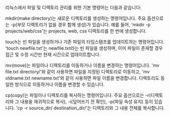 리눅스에서 파일 및 디렉토리 관리를 위한 기본 명령어는 다음과 같습니다:

mkdir(make directory)는 새로운 디렉토리를 생성하는 명령어입니다. 주요 옵션으로는 -p(부모 디렉토리가 없을 경우 함께 생성)가 있습니다.
예를 들어, 'mkdir -p projects/web/css'는 projects, web, css 디렉토리를 한 번에 생성합니다.

touch는 빈 파일을 생성하거나 기존 파일의 타임스탬프를 업데이트하는 명령어입니다.
'touch newfile.txt'는 newfile.txt라는 빈 파일을 생성하며, 이미 파일이 존재할 경우 접근 및 수정 시간만 현재 시간으로 업데이트합니다.

mv(move)는 파일이나 디렉토리를 이동하거나 이름을 변경하는 명령어입니다. 'mv file.txt directory/'와 같이 사용하면 파일을 지정된 디렉토리로 이동하고,
 'mv oldname.txt newname.txt'와 같이 사용하면 파일 이름을 변경합니다. 디렉토리도 동일한 방식으로 이동하거나 이름을 변경할 수 있습니다.

cp(copy)는 파일이나 디렉토리를 복사하는 명령어입니다. 주요 옵션으로는 -r(디렉토리와 그 내용을 재귀적으로 복사), -i(덮어쓰기 전 확인), -p(파일 속성 유지) 등이 있습니다.
 'cp -r source_dir/ destination_dir/'는 디렉토리와 그 내용 전체를 복사합니다.